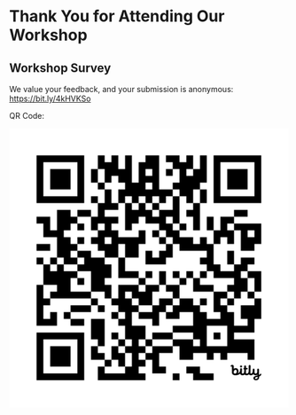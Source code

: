 # Thank You for Attending Our Workshop

## Workshop Survey

We value your feedback, and your submission is anonymous: https://bit.ly/4kHVKSo

QR Code:

![QR Code](assets/bit.ly_4kHVKSo.png)

